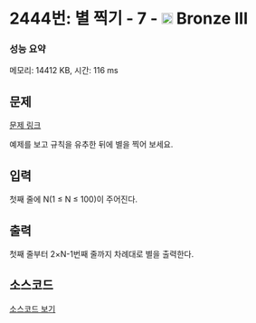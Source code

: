 # 2444번: 별 찍기 - 7 - <img src="https://static.solved.ac/tier_small/3.svg" style="height:20px" /> Bronze III

<!-- performance -->
### 성능 요약
메모리: 14412 KB, 시간: 116 ms
<!-- end -->

## 문제

[문제 링크](https://boj.kr/2444)

<p>예제를 보고&nbsp;규칙을 유추한 뒤에 별을 찍어 보세요.</p>

## 입력

<p>첫째 줄에 N(1 ≤ N ≤ 100)이 주어진다.</p>

## 출력

<p>첫째 줄부터 2×N-1번째 줄까지 차례대로 별을 출력한다.</p>

## 소스코드

[소스코드 보기](Main.java)